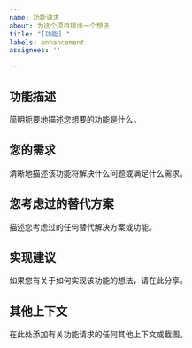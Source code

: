 ```yaml
---
name: 功能请求
about: 为这个项目提出一个想法
title: "[功能] "
labels: enhancement
assignees: ''

---
```


## 功能描述
简明扼要地描述您想要的功能是什么。

## 您的需求
清晰地描述该功能将解决什么问题或满足什么需求。

## 您考虑过的替代方案
描述您考虑过的任何替代解决方案或功能。

## 实现建议
如果您有关于如何实现该功能的想法，请在此分享。

## 其他上下文
在此处添加有关功能请求的任何其他上下文或截图。